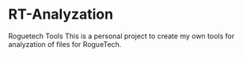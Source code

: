 # RT-Analyzation
Roguetech Tools
This is a personal project to create my own tools for analyzation of files for RogueTech.
